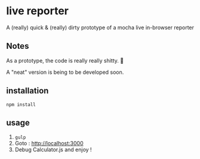 # live reporter
A (really) quick & (really) dirty prototype of a mocha live in-browser reporter

## Notes
As a prototype, the code is really really shitty. :poop:

A "neat" version is being to be developed soon.

## installation

```npm install```

## usage

1. ```gulp```
2. Goto : [http://localhost:3000](http://localhost:3000)
3. Debug Calculator.js and enjoy !
